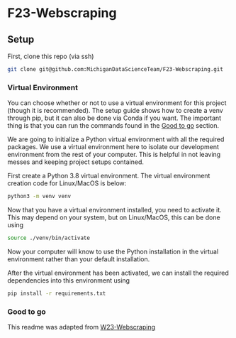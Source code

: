 # F23-Webscraping

## Setup

First, clone this repo (via ssh)

```bash
git clone git@github.com:MichiganDataScienceTeam/F23-Webscraping.git
```

### Virtual Environment

You can choose whether or not to use a virtual environment for this project (though it is recommended). The setup guide shows how to create a venv through pip, but it can also be done via Conda if you want. The important thing is that you can run the commands found in the [Good to go](#good-to-go) section.

We are going to initialize a Python virtual environment with all the required packages. We use a virtual environment here to isolate our development environment from the rest of your computer. This is helpful in not leaving messes and keeping project setups contained.

First create a Python 3.8 virtual environment. The virtual environment creation code for Linux/MacOS is below:

```bash
python3 -m venv venv
```


Now that you have a virtual environment installed, you need to activate it. This may depend on your system, but on Linux/MacOS, this can be done using

```bash
source ./venv/bin/activate
```

Now your computer will know to use the Python installation in the virtual environment rather than your default installation.

After the virtual environment has been activated, we can install the required dependencies into this environment using

```bash
pip install -r requirements.txt
```

### Good to go

This readme was adapted from [W23-Webscraping](https://github.com/MichiganDataScienceTeam/W23-Webscraping/tree/main)